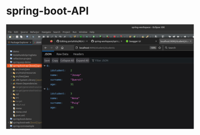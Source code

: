 # spring-boot-API
![image](https://github.com/xilen0x/red-hat-clone/blob/master/src/img/Screenshot%20from%202023-02-08%2019-43-54.png?raw=true)
